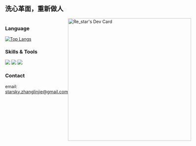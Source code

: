 <h2>洗心革面，重新做人</h2>

<div style="border-bottom:0;display:flex">
  
<div>
  
### Language

[![Top Langs](https://github-readme-stats.vercel.app/api/top-langs/?username=trueLoving&layout=compact)](https://github.com/anuraghazra/github-readme-stats)

### Skills & Tools
![](https://img.shields.io/badge/tools-vscode-informational?style=flat&logo=visual-studio-code&logoColor=white&color=2bbc8a)
![](https://img.shields.io/badge/skills-vue-informational?style=flat&logo=Vue.js&logoColor=white&color=2bbc8a)
![](https://img.shields.io/badge/skills-node-informational?style=flat&logo=Node.js&logoColor=white&color=2bbc8a)

### Contact

email: starsky.zhanglinjie@gmail.com
</div>

<div>
  <a href="https://app.daily.dev/Re_star">
    <img src="https://api.daily.dev/devcards/f6f0621e740c48fbbbf059dcada26305.png?r=n17" width="400" alt="Re_star's Dev Card"/>
  </a>
</div>

</div>
  
